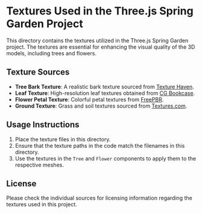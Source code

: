 # Textures Used in the Three.js Spring Garden Project

This directory contains the textures utilized in the Three.js Spring Garden project. The textures are essential for enhancing the visual quality of the 3D models, including trees and flowers.

## Texture Sources

- **Tree Bark Texture**: A realistic bark texture sourced from [Texture Haven](https://texturehaven.com).
- **Leaf Texture**: High-resolution leaf textures obtained from [CG Bookcase](https://cgbookcase.com).
- **Flower Petal Texture**: Colorful petal textures from [FreePBR](https://freepbr.com).
- **Ground Texture**: Grass and soil textures sourced from [Textures.com](https://www.textures.com).

## Usage Instructions

1. Place the texture files in this directory.
2. Ensure that the texture paths in the code match the filenames in this directory.
3. Use the textures in the `Tree` and `Flower` components to apply them to the respective meshes.

## License

Please check the individual sources for licensing information regarding the textures used in this project.